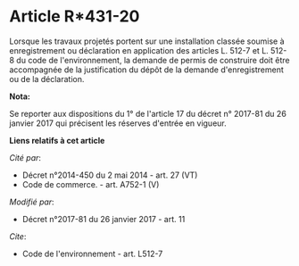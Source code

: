 # Article R*431-20

Lorsque les travaux projetés portent sur une installation classée soumise à enregistrement ou déclaration en application des
articles L. 512-7 et L. 512-8 du code de l'environnement, la demande de permis de construire doit être accompagnée de la
justification du dépôt de la demande d'enregistrement ou de la déclaration.

**Nota:**

Se reporter aux dispositions du 1° de l'article 17 du décret n° 2017-81 du 26 janvier 2017 qui précisent les réserves
d'entrée en vigueur.

**Liens relatifs à cet article**

_Cité par_:

  - Décret n°2014-450 du 2 mai 2014 - art. 27 (VT)
  - Code de commerce. - art. A752-1 (V)

_Modifié par_:

  - Décret n°2017-81 du 26 janvier 2017 - art. 11

_Cite_:

  - Code de l'environnement - art. L512-7
